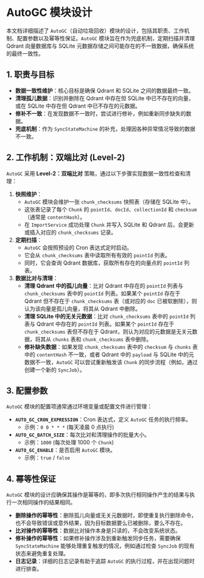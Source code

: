 # AutoGC 模块设计

本文档详细描述了 `AutoGC`（自动垃圾回收）模块的设计，包括其职责、工作机制、配置参数以及幂等性保证。`AutoGC` 模块旨在作为兜底机制，定期扫描并清理 Qdrant 向量数据库与 SQLite 元数据存储之间可能存在的不一致数据，确保系统的最终一致性。

## 1. 职责与目标

- **数据一致性维护**：核心目标是确保 Qdrant 和 SQLite 之间的数据最终一致。
- **清理孤儿数据**：识别并删除在 Qdrant 中存在但 SQLite 中已不存在的向量，或在 SQLite 中存在但 Qdrant 中已不存在的元数据。
- **修补不一致**：在发现数据不一致时，尝试进行修补，例如重新同步缺失的数据。
- **兜底机制**：作为 `SyncStateMachine` 的补充，处理因各种异常情况导致的数据不一致。

## 2. 工作机制：双端比对 (Level-2)

`AutoGC` 采用 **Level-2：双端比对** 策略，通过以下步骤实现数据一致性检查和清理：

1.  **快照维护**：
    - `AutoGC` 模块会维护一张 `chunk_checksums` 快照表（存储在 SQLite 中）。
    - 这张表记录了每个 `Chunk` 的 `pointId`、`docId`、`collectionId` 和 `checksum`（通常是 `contentHash`）。
    - 在 `ImportService` 成功处理 `Chunk` 并写入 SQLite 和 Qdrant 后，会更新或插入对应的 `chunk_checksums` 记录。
2.  **定期扫描**：
    - `AutoGC` 会按照预设的 Cron 表达式定时启动。
    - 它会从 `chunk_checksums` 表中读取所有有效的 `pointId` 列表。
    - 同时，它会查询 Qdrant 数据库，获取所有存在的向量点的 `pointId` 列表。
3.  **数据比对与清理**：
    - **清理 Qdrant 中的孤儿向量**：比对 Qdrant 中存在的 `pointId` 列表与 `chunk_checksums` 表中的 `pointId` 列表。如果某个 `pointId` 存在于 Qdrant 但不存在于 `chunk_checksums` 表（或对应的 `doc` 已被软删除），则认为该向量是孤儿向量，将其从 Qdrant 中删除。
    - **清理 SQLite 中的无关元数据**：比对 `chunk_checksums` 表中的 `pointId` 列表与 Qdrant 中存在的 `pointId` 列表。如果某个 `pointId` 存在于 `chunk_checksums` 表但不存在于 Qdrant，则认为对应的元数据是无关元数据，将其从 `chunks` 表和 `chunk_checksums` 表中删除。
    - **修补缺失数据**：如果发现 `chunk_checksums` 表中的 `checksum` 与 `chunks` 表中的 `contentHash` 不一致，或者 Qdrant 中的 `payload` 与 SQLite 中的元数据不一致，`AutoGC` 可以尝试重新触发该 `Chunk` 的同步流程（例如，通过创建一个新的 `SyncJob`）。

## 3. 配置参数

`AutoGC` 模块的配置项通常通过环境变量或配置文件进行管理：

- **`AUTO_GC_CRON_EXPRESSION`**：Cron 表达式，定义 `AutoGC` 任务的执行频率。
  - 示例：`0 0 * * *` (每天凌晨 0 点执行)
- **`AUTO_GC_BATCH_SIZE`**：每次比对和清理操作的批量大小。
  - 示例：`1000` (每次处理 1000 个 `Chunk`)
- **`AUTO_GC_ENABLE`**：是否启用 `AutoGC` 模块。
  - 示例：`true` / `false`

## 4. 幂等性保证

`AutoGC` 模块的设计应确保其操作是幂等的，即多次执行相同操作产生的结果与执行一次相同操作的结果相同。

- **删除操作的幂等性**：删除孤儿向量或无关元数据时，即使重复执行删除命令，也不会导致错误或意外结果，因为目标数据要么已被删除，要么不存在。
- **比对操作的幂等性**：数据比对操作本身是只读的，不会改变系统状态。
- **修补操作的幂等性**：如果修补操作涉及到重新触发同步任务，需要确保 `SyncStateMachine` 能够处理重复触发的情况，例如通过检查 `SyncJob` 的现有状态来避免重复处理。
- **日志记录**：详细的日志记录有助于追踪 `AutoGC` 的执行过程，并在出现问题时进行排查。
